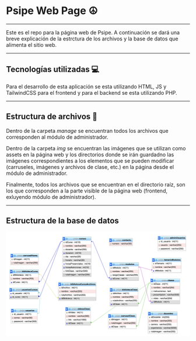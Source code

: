 # Psipe Web Page ☮️
---
Este es el repo para la página web de Psipe. A continuación se dará una breve explicación de la estrctura de los archivos y la base de datos que alimenta el sitio web.

---
## Tecnologías utilizadas 💻
Para el desarrollo de esta aplicación se esta utilizando HTML, JS y TailwindCSS para el frontend y para el backend se esta utilizando PHP.

---
## Estructura de archivos 📁

Dentro de la carpeta *manage* se encuentran todos los archivos que corresponden al módulo de administrador.

Dentro de la carpeta *img* se encuentran las imágenes que se utilizan como assets en la página web y los directorios donde se irán guardadno las imágenes correspondientes a los elementos que se pueden modificar (carruseles, imágenes y archivos de clase, etc.) en la página desde el módulo de administrador.

Finalmente, todos los archivos que se encuentran en el directorio raíz, son los que corresponden a la parte visible de la página web (frontend, exluyendo módulo de administrador).

---
## Estructura de la base de datos
![](./img/bd.png)